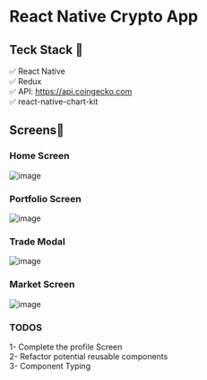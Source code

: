# React Native Crypto App

## Teck Stack 🧰
✅ React Native <br>
✅ Redux <br>
✅ API: https://api.coingecko.com <br>
✅ react-native-chart-kit <br>

## Screens📱

### Home Screen
![image](https://user-images.githubusercontent.com/9832596/144314812-dcada6e6-baa0-4fd6-8a00-a0425fae45f8.png)

### Portfolio Screen
![image](https://user-images.githubusercontent.com/9832596/144314911-9c67a016-756c-4ef1-8f3a-4324efb1866d.png)

### Trade Modal 
![image](https://user-images.githubusercontent.com/9832596/144314979-52eb42fe-abfd-4a1f-bd66-ec3de14efbb0.png)

### Market Screen 
![image](https://user-images.githubusercontent.com/9832596/144315043-4f962950-94ab-4d9e-bd59-7ac12a7bd47b.png)

### TODOS
 1- Complete the profile Screen <br> 
 2- Refactor potential reusable components <br>
 3- Component Typing <br>
